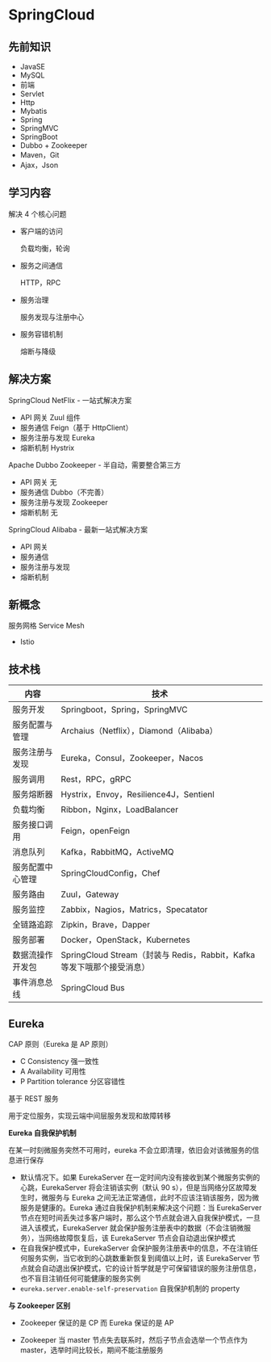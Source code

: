 # SpringCloud

## 先前知识

- JavaSE
- MySQL
- 前端
- Servlet
- Http
- Mybatis
- Spring
- SpringMVC
- SpringBoot
- Dubbo + Zookeeper
- Maven，Git
- Ajax，Json

## 学习内容

解决 4 个核心问题

- 客户端的访问

    负载均衡，轮询

- 服务之间通信

    HTTP，RPC

- 服务治理

    服务发现与注册中心

- 服务容错机制

    熔断与降级

## 解决方案

SpringCloud NetFlix - 一站式解决方案

- API 网关 Zuul 组件
- 服务通信 Feign（基于 HttpClient）
- 服务注册与发现 Eureka
- 熔断机制 Hystrix

Apache Dubbo Zookeeper - 半自动，需要整合第三方

- API 网关 无
- 服务通信 Dubbo（不完善）
- 服务注册与发现 Zookeeper
- 熔断机制 无

SpringCloud Alibaba - 最新一站式解决方案

- API 网关
- 服务通信
- 服务注册与发现
- 熔断机制

## 新概念

服务网格 Service Mesh

- Istio

## 技术栈

| 内容             | 技术                                                         |
| ---------------- | ------------------------------------------------------------ |
| 服务开发         | Springboot，Spring，SpringMVC                                |
| 服务配置与管理   | Archaius（Netflix），Diamond（Alibaba）                      |
| 服务注册与发现   | Eureka，Consul，Zookeeper，Nacos                             |
| 服务调用         | Rest，RPC，gRPC                                              |
| 服务熔断器       | Hystrix，Envoy，Resilience4J，Sentienl                       |
| 负载均衡         | Ribbon，Nginx，LoadBalancer                                  |
| 服务接口调用     | Feign，openFeign                                             |
| 消息队列         | Kafka，RabbitMQ，ActiveMQ                                    |
| 服务配置中心管理 | SpringCloudConfig，Chef                                      |
| 服务路由         | Zuul，Gateway                                                |
| 服务监控         | Zabbix，Nagios，Matrics，Specatator                          |
| 全链路追踪       | Zipkin，Brave，Dapper                                        |
| 服务部署         | Docker，OpenStack，Kubernetes                                |
| 数据流操作开发包 | SpringCloud Stream（封装与 Redis，Rabbit，Kafka 等发下哦那个接受消息） |
| 事件消息总线     | SpringCloud Bus                                              |

## Eureka

CAP 原则（Eureka 是 AP 原则）

- C Consistency 强一致性
- A Availability 可用性
- P Partition tolerance 分区容错性

基于 REST 服务

用于定位服务，实现云端中间层服务发现和故障转移

__Eureka 自我保护机制__ 

在某一时刻微服务突然不可用时，eureka 不会立即清理，依旧会对该微服务的信息进行保存

- 默认情况下。如果 EurekaServer 在一定时间内没有接收到某个微服务实例的心跳，EurekaServer 将会注销该实例（默认 90 s），但是当网络分区故障发生时，微服务与 Eureka 之间无法正常通信，此时不应该注销该服务，因为微服务是健康的。Eureka 通过自我保护机制来解决这个问题：当 EurekaServer 节点在短时间丢失过多客户端时，那么这个节点就会进入自我保护模式，一旦进入该模式，EurekaServer 就会保护服务注册表中的数据（不会注销微服务），当网络故障恢复后，该 EurekaServer 节点会自动退出保护模式
- 在自我保护模式中，EurekaServer 会保护服务注册表中的信息，不在注销任何服务实例，当它收到的心跳数重新恢复到阈值以上时，该 EurekaServer 节点就会自动退出保护模式，它的设计哲学就是宁可保留错误的服务注册信息，也不盲目注销任何可能健康的服务实例
- `eureka.server.enable-self-preservation` 自我保护机制的 property

__与 Zookeeper 区别__ 

- Zookeeper 保证的是 CP 而 Eureka 保证的是 AP

- Zookeeper 当 master 节点失去联系时，然后子节点会选举一个节点作为 master，选举时间比较长，期间不能注册服务
